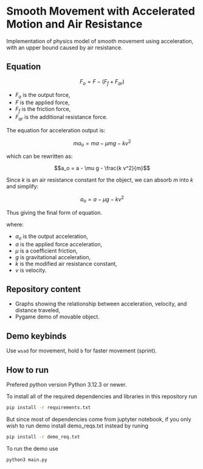# Smooth Movement with Accelerated Motion and Air Resistance

Implementation of physics model of smooth movement using acceleration, with an upper bound caused by air resistance.

## Equation
```math
F_o = F - (F_f + F_{ar})
```
- $F_o$ is the output force,
- $F$ is the applied force,
- $F_f$ is the friction force,
- $F_{ar}$ is the additional resistance force.


The equation for acceleration output is:

```math
m a_o = m a - \mu m g - k v^2
```

which can be rewritten as:

```math
a_o = a - \mu g - \frac{k v^2}{m}
```

Since $k$ is an air resistance constant for the object, we can absorb $m$ into $k$ and simplify:

```math
a_o = a - \mu g - k v^2
```
Thus giving the final form of equation.


where:  
- $a_o$ is the output acceleration,
- $a$ is the applied force acceleration,
- $\mu$ is a coefficient friction,
- $g$ is gravitational acceleration,
- $k$ is the modified air resistance constant,
- $v$ is velocity.


## Repository content
 - Graphs showing the relationship between acceleration, velocity, and distance traveled,
 - Pygame demo of movable object.

## Demo keybinds
Use ```wsad``` for movement, hold ```b``` for faster movement (sprint). 
## How to run

Prefered python version Python 3.12.3 or newer.

To install all of the required dependencies and libraries in this repository run

```bash
pip install -r requirements.txt 
```
 But since most of dependencies come from juptyter notebook, if you only wish to run demo install demo_reqs.txt instead by runing

```bash
pip install -r demo_req.txt 
```
To run the demo use

```bash
python3 main.py
```
